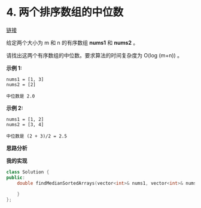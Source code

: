 # 4. 两个排序数组的中位数

[链接](https://leetcode-cn.com/problems/median-of-two-sorted-arrays/description/)

给定两个大小为 m 和 n 的有序数组 **nums1** 和 **nums2** 。

请找出这两个有序数组的中位数。要求算法的时间复杂度为 O(log (m+n)) 。

**示例 1:**

```
nums1 = [1, 3]
nums2 = [2]

中位数是 2.0
```

**示例 2:**

```
nums1 = [1, 2]
nums2 = [3, 4]

中位数是 (2 + 3)/2 = 2.5
```
**思路分析**

**我的实现**

```c++
class Solution {
public:
    double findMedianSortedArrays(vector<int>& nums1, vector<int>& nums2) {
        
    }
};
```


